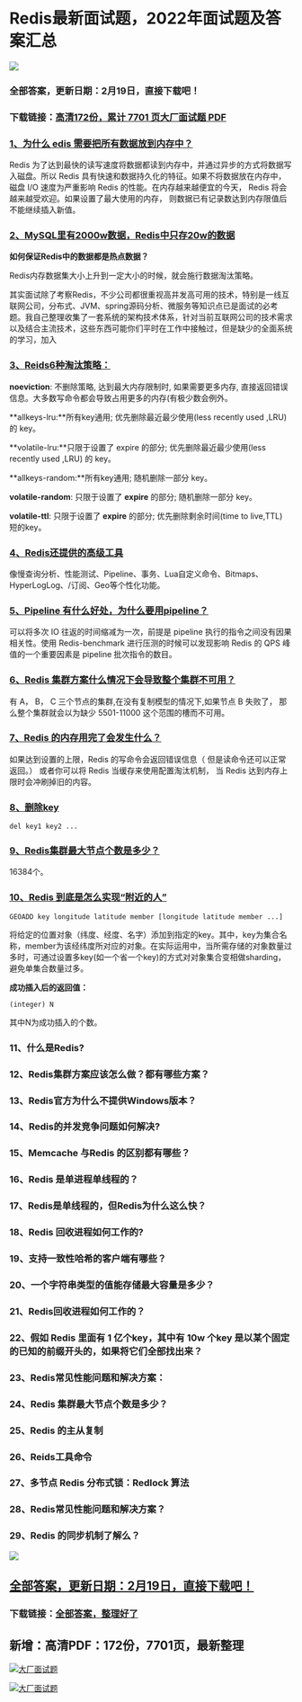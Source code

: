 # Redis最新面试题，2022年面试题及答案汇总

<a href="https://www.souyunku.com/?p=397" target="_blank"  ><img src="https://www.souyunku.com/wp-content/uploads/idea/zhengban.png" ></a>
### 全部答案，更新日期：2月19日，直接下载吧！

### 下载链接：[高清172份，累计 7701 页大厂面试题  PDF](https://gitee.com/souyunku/DevBooks/blob/master/docs/index.md)



### [1、为什么 edis 需要把所有数据放到内存中？](https://gitee.com/souyunku/DevBooks/blob/master/docs/Redis/Redis最新面试题，2021年面试题及答案汇总.md#1为什么-edis-需要把所有数据放到内存中)  


Redis 为了达到最快的读写速度将数据都读到内存中，并通过异步的方式将数据写入磁盘。所以 Redis 具有快速和数据持久化的特征。如果不将数据放在内存中， 磁盘 I/O 速度为严重影响 Redis 的性能。在内存越来越便宜的今天， Redis 将会越来越受欢迎。如果设置了最大使用的内存， 则数据已有记录数达到内存限值后不能继续插入新值。


### [2、MySQL里有2000w数据，Redis中只存20w的数据](https://gitee.com/souyunku/DevBooks/blob/master/docs/Redis/Redis最新面试题，2021年面试题及答案汇总.md#2mysql里有2000w数据redis中只存20w的数据)  


**如何保证Redis中的数据都是热点数据？**

Redis内存数据集大小上升到一定大小的时候，就会施行数据淘汰策略。

其实面试除了考察Redis，不少公司都很重视高并发高可用的技术，特别是一线互联网公司，分布式、JVM、spring源码分析、微服务等知识点已是面试的必考题。我自己整理收集了一套系统的架构技术体系，针对当前互联网公司的技术需求以及结合主流技术，这些东西可能你们平时在工作中接触过，但是缺少的全面系统的学习，加入
### [3、Reids6种淘汰策略：](https://gitee.com/souyunku/DevBooks/blob/master/docs/Redis/Redis最新面试题，2021年面试题及答案汇总.md#3reids6种淘汰策略：)  


**noeviction**: 不删除策略, 达到最大内存限制时, 如果需要更多内存, 直接返回错误信息。大多数写命令都会导致占用更多的内存(有极少数会例外。

**allkeys-lru:**所有key通用; 优先删除最近最少使用(less recently used ,LRU) 的 key。

**volatile-lru:**只限于设置了 expire 的部分; 优先删除最近最少使用(less recently used ,LRU) 的 key。

**allkeys-random:**所有key通用; 随机删除一部分 key。

**volatile-random**: 只限于设置了 **expire** 的部分; 随机删除一部分 key。

**volatile-ttl**: 只限于设置了 **expire** 的部分; 优先删除剩余时间(time to live,TTL) 短的key。


### [4、Redis还提供的高级工具](https://gitee.com/souyunku/DevBooks/blob/master/docs/Redis/Redis最新面试题，2021年面试题及答案汇总.md#4redis还提供的高级工具)  


像慢查询分析、性能测试、Pipeline、事务、Lua自定义命令、Bitmaps、HyperLogLog、/订阅、Geo等个性化功能。


### [5、Pipeline 有什么好处，为什么要用pipeline？](https://gitee.com/souyunku/DevBooks/blob/master/docs/Redis/Redis最新面试题，2021年面试题及答案汇总.md#5pipeline-有什么好处为什么要用pipeline)  


可以将多次 IO 往返的时间缩减为一次，前提是 pipeline 执行的指令之间没有因果相关性。使用 Redis-benchmark 进行压测的时候可以发现影响 Redis 的 QPS 峰值的一个重要因素是 pipeline 批次指令的数目。


### [6、Redis 集群方案什么情况下会导致整个集群不可用？](https://gitee.com/souyunku/DevBooks/blob/master/docs/Redis/Redis最新面试题，2021年面试题及答案汇总.md#6redis-集群方案什么情况下会导致整个集群不可用)  


有 A， B， C 三个节点的集群,在没有复制模型的情况下,如果节点 B 失败了， 那么整个集群就会以为缺少 5501-11000 这个范围的槽而不可用。


### [7、Redis 的内存用完了会发生什么？](https://gitee.com/souyunku/DevBooks/blob/master/docs/Redis/Redis最新面试题，2021年面试题及答案汇总.md#7redis-的内存用完了会发生什么)  


如果达到设置的上限，Redis 的写命令会返回错误信息（ 但是读命令还可以正常返回。） 或者你可以将 Redis 当缓存来使用配置淘汰机制， 当 Redis 达到内存上限时会冲刷掉旧的内容。


### [8、删除key](https://gitee.com/souyunku/DevBooks/blob/master/docs/Redis/Redis最新面试题，2021年面试题及答案汇总.md#8删除key)  


```
del key1 key2 ...
```


### [9、Redis集群最大节点个数是多少？](https://gitee.com/souyunku/DevBooks/blob/master/docs/Redis/Redis最新面试题，2021年面试题及答案汇总.md#9redis集群最大节点个数是多少)  


16384个。


### [10、Redis 到底是怎么实现“附近的人”](https://gitee.com/souyunku/DevBooks/blob/master/docs/Redis/Redis最新面试题，2021年面试题及答案汇总.md#10redis-到底是怎么实现“附近的人)  


```
GEOADD key longitude latitude member [longitude latitude member ...]
```

将给定的位置对象（纬度、经度、名字）添加到指定的key。其中，key为集合名称，member为该经纬度所对应的对象。在实际运用中，当所需存储的对象数量过多时，可通过设置多key(如一个省一个key)的方式对对象集合变相做sharding，避免单集合数量过多。

**成功插入后的返回值：**

```
(integer) N
```

其中N为成功插入的个数。



### 11、什么是Redis?
### 12、Redis集群方案应该怎么做？都有哪些方案？
### 13、Redis官方为什么不提供Windows版本？
### 14、Redis的并发竞争问题如何解决?
### 15、Memcache 与Redis 的区别都有哪些？
### 16、Redis 是单进程单线程的？
### 17、Redis是单线程的，但Redis为什么这么快？
### 18、Redis 回收进程如何工作的?
### 19、支持一致性哈希的客户端有哪些？
### 20、一个字符串类型的值能存储最大容量是多少？
### 21、Redis回收进程如何工作的？
### 22、假如 Redis 里面有 1 亿个key，其中有 10w 个key 是以某个固定的已知的前缀开头的，如果将它们全部找出来？
### 23、Redis常见性能问题和解决方案：
### 24、Redis 集群最大节点个数是多少？
### 25、Redis 的主从复制
### 26、Reids工具命令
### 27、多节点 Redis 分布式锁：Redlock 算法
### 28、Redis常见性能问题和解决方案？
### 29、Redis 的同步机制了解么？




<a href="https://www.souyunku.com/?p=397" target="_blank"  ><img src="https://www.souyunku.com/wp-content/uploads/idea/zhengban.png" ></a>
## [全部答案，更新日期：2月19日，直接下载吧！](https://gitee.com/souyunku/DevBooks/blob/master/docs/daan.md)

### 下载链接：[全部答案，整理好了](https://gitee.com/souyunku/DevBooks/blob/master/docs/daan.md)




## 新增：高清PDF：172份，7701页，最新整理

[![大厂面试题](https://www.souyunku.com/wp-content/uploads/weixin/mst.png "架构师专栏")](https://www.souyunku.com/wp-content/uploads/weixin/githup-weixin.png "架构师专栏")

[![大厂面试题](https://www.souyunku.com/wp-content/uploads/weixin/githup-weixin.png "架构师专栏")](https://www.souyunku.com/wp-content/uploads/weixin/githup-weixin.png "架构师专栏")
